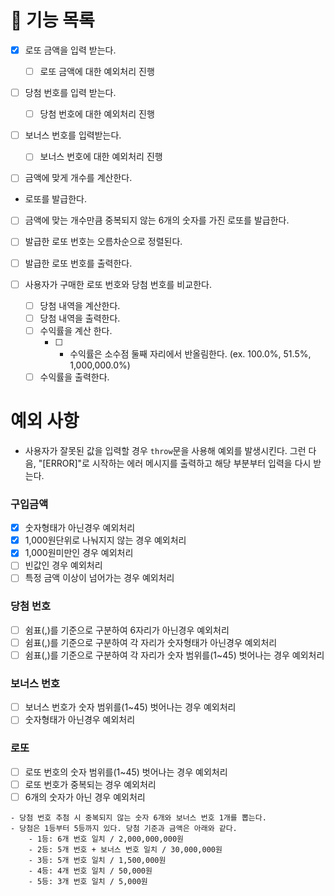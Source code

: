 # 🚀 기능 목록

- [x] 로또 금액을 입력 받는다.

  - [ ] 로또 금액에 대한 예외처리 진행

- [ ] 당첨 번호를 입력 받는다.

  - [ ] 당첨 번호에 대한 예외처리 진행

- [ ] 보너스 번호를 입력받는다.

  - [ ] 보너스 번호에 대한 예외처리 진행

- [ ] 금액에 맞게 개수를 계산한다.
- 로또를 발급한다.
- [ ] 금액에 맞는 개수만큼 중복되지 않는 6개의 숫자를 가진 로또를 발급한다.
- [ ] 발급한 로또 번호는 오름차순으로 정렬된다.
- [ ] 발급한 로또 번호를 출력한다.

- [ ] 사용자가 구매한 로또 번호와 당첨 번호를 비교한다.
  - [ ] 당첨 내역을 계산한다.
  - [ ] 당첨 내역을 출력한다.
  - [ ] 수익률을 계산 한다.
    - [ ] - 수익률은 소수점 둘째 자리에서 반올림한다. (ex. 100.0%, 51.5%, 1,000,000.0%)
  - [ ] 수익률을 출력한다.

# 예외 사항

- 사용자가 잘못된 값을 입력할 경우 `throw`문을 사용해 예외를 발생시킨다. 그런 다음, "[ERROR]"로 시작하는 에러 메시지를 출력하고 해당 부분부터 입력을 다시 받는다.

### 구입금액

- [x] 숫자형태가 아닌경우 예외처리
- [x] 1,000원단위로 나눠지지 않는 경우 예외처리
- [x] 1,000원미만인 경우 예외처리
- [ ] 빈값인 경우 예외처리
- [ ] 특정 금액 이상이 넘어가는 경우 예외처리

### 당첨 번호

- [ ] 쉼표(,)를 기준으로 구분하여 6자리가 아닌경우 예외처리
- [ ] 쉼표(,)를 기준으로 구분하여 각 자리가 숫자형태가 아닌경우 예외처리
- [ ] 쉼표(,)를 기준으로 구분하여 각 자리가 숫자 범위를(1~45) 벗어나는 경우 예외처리

### 보너스 번호

- [ ] 보너스 번호가 숫자 범위를(1~45) 벗어나는 경우 예외처리
- [ ] 숫자형태가 아닌경우 예외처리

### 로또

- [ ] 로또 번호의 숫자 범위를(1~45) 벗어나는 경우 예외처리
- [ ] 로또 번호가 중복되는 경우 예외처리
- [ ] 6개의 숫자가 아닌 경우 예외처리

```
- 당첨 번호 추첨 시 중복되지 않는 숫자 6개와 보너스 번호 1개를 뽑는다.
- 당첨은 1등부터 5등까지 있다. 당첨 기준과 금액은 아래와 같다.
    - 1등: 6개 번호 일치 / 2,000,000,000원
    - 2등: 5개 번호 + 보너스 번호 일치 / 30,000,000원
    - 3등: 5개 번호 일치 / 1,500,000원
    - 4등: 4개 번호 일치 / 50,000원
    - 5등: 3개 번호 일치 / 5,000원
```
